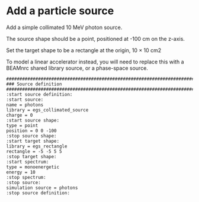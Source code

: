 
# Add a particle source

Add a simple collimated 10 MeV photon source. 

The source shape should be a point,
positioned at -100 cm on the z-axis. 

Set the target shape to be a rectangle at the origin, 10 × 10 cm2

To model a linear accelerator instead, you will need to replace this with a BEAMnrc shared library source, 
or a phase-space source.

```
##############################################################################
### Source definition
##############################################################################
:start source definition:
:start source:
name = photons
library = egs_collimated_source
charge = 0
:start source shape:
type = point
position = 0 0 -100
:stop source shape:
:start target shape:
library = egs_rectangle
rectangle = -5 -5 5 5
:stop target shape:
:start spectrum:
type = monoenergetic
energy = 10
:stop spectrum:
:stop source:
simulation source = photons
:stop source definition:
```

